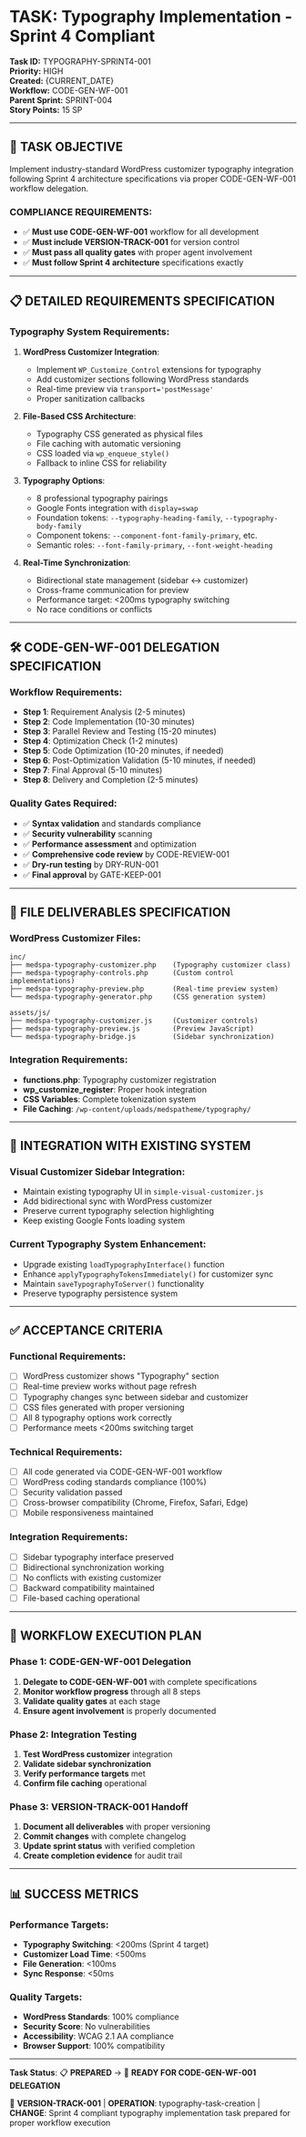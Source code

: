 # TASK: Typography Implementation - Sprint 4 Compliant
**Task ID:** TYPOGRAPHY-SPRINT4-001  
**Priority:** HIGH  
**Created:** {CURRENT_DATE}  
**Workflow:** CODE-GEN-WF-001  
**Parent Sprint:** SPRINT-004  
**Story Points:** 15 SP  

---

## 🎯 **TASK OBJECTIVE**

Implement industry-standard WordPress customizer typography integration following Sprint 4 architecture specifications via proper CODE-GEN-WF-001 workflow delegation.

### **COMPLIANCE REQUIREMENTS**:
- ✅ **Must use CODE-GEN-WF-001** workflow for all development
- ✅ **Must include VERSION-TRACK-001** for version control
- ✅ **Must pass all quality gates** with proper agent involvement
- ✅ **Must follow Sprint 4 architecture** specifications exactly

---

## 📋 **DETAILED REQUIREMENTS SPECIFICATION**

### **Typography System Requirements**:
1. **WordPress Customizer Integration**:
   - Implement `WP_Customize_Control` extensions for typography
   - Add customizer sections following WordPress standards
   - Real-time preview via `transport='postMessage'`
   - Proper sanitization callbacks

2. **File-Based CSS Architecture**:
   - Typography CSS generated as physical files
   - File caching with automatic versioning
   - CSS loaded via `wp_enqueue_style()`
   - Fallback to inline CSS for reliability

3. **Typography Options**:
   - 8 professional typography pairings
   - Google Fonts integration with `display=swap`
   - Foundation tokens: `--typography-heading-family`, `--typography-body-family`
   - Component tokens: `--component-font-family-primary`, etc.
   - Semantic roles: `--font-family-primary`, `--font-weight-heading`

4. **Real-Time Synchronization**:
   - Bidirectional state management (sidebar ↔ customizer)
   - Cross-frame communication for preview
   - Performance target: <200ms typography switching
   - No race conditions or conflicts

---

## 🛠️ **CODE-GEN-WF-001 DELEGATION SPECIFICATION**

### **Workflow Requirements**:
- **Step 1**: Requirement Analysis (2-5 minutes)
- **Step 2**: Code Implementation (10-30 minutes)
- **Step 3**: Parallel Review and Testing (15-20 minutes)
- **Step 4**: Optimization Check (1-2 minutes)
- **Step 5**: Code Optimization (10-20 minutes, if needed)
- **Step 6**: Post-Optimization Validation (5-10 minutes, if needed)
- **Step 7**: Final Approval (5-10 minutes)
- **Step 8**: Delivery and Completion (2-5 minutes)

### **Quality Gates Required**:
- ✅ **Syntax validation** and standards compliance
- ✅ **Security vulnerability** scanning
- ✅ **Performance assessment** and optimization
- ✅ **Comprehensive code review** by CODE-REVIEW-001
- ✅ **Dry-run testing** by DRY-RUN-001
- ✅ **Final approval** by GATE-KEEP-001

---

## 📁 **FILE DELIVERABLES SPECIFICATION**

### **WordPress Customizer Files**:
```
inc/
├── medspa-typography-customizer.php    (Typography customizer class)
├── medspa-typography-controls.php      (Custom control implementations)
├── medspa-typography-preview.php       (Real-time preview system)
└── medspa-typography-generator.php     (CSS generation system)

assets/js/
├── medspa-typography-customizer.js     (Customizer controls)
├── medspa-typography-preview.js        (Preview JavaScript)
└── medspa-typography-bridge.js         (Sidebar synchronization)
```

### **Integration Requirements**:
- **functions.php**: Typography customizer registration
- **wp_customize_register**: Proper hook integration  
- **CSS Variables**: Complete tokenization system
- **File Caching**: `/wp-content/uploads/medspatheme/typography/`

---

## 🔗 **INTEGRATION WITH EXISTING SYSTEM**

### **Visual Customizer Sidebar Integration**:
- Maintain existing typography UI in `simple-visual-customizer.js`
- Add bidirectional sync with WordPress customizer
- Preserve current typography selection highlighting
- Keep existing Google Fonts loading system

### **Current Typography System Enhancement**:
- Upgrade existing `loadTypographyInterface()` function
- Enhance `applyTypographyTokensImmediately()` for customizer sync
- Maintain `saveTypographyToServer()` functionality
- Preserve typography persistence system

---

## ✅ **ACCEPTANCE CRITERIA**

### **Functional Requirements**:
- [ ] WordPress customizer shows "Typography" section
- [ ] Real-time preview works without page refresh
- [ ] Typography changes sync between sidebar and customizer
- [ ] CSS files generated with proper versioning
- [ ] All 8 typography options work correctly
- [ ] Performance meets <200ms switching target

### **Technical Requirements**:
- [ ] All code generated via CODE-GEN-WF-001 workflow
- [ ] WordPress coding standards compliance (100%)
- [ ] Security validation passed
- [ ] Cross-browser compatibility (Chrome, Firefox, Safari, Edge)
- [ ] Mobile responsiveness maintained

### **Integration Requirements**:
- [ ] Sidebar typography interface preserved
- [ ] Bidirectional synchronization working
- [ ] No conflicts with existing customizer
- [ ] Backward compatibility maintained
- [ ] File-based caching operational

---

## 🔄 **WORKFLOW EXECUTION PLAN**

### **Phase 1: CODE-GEN-WF-001 Delegation**
1. **Delegate to CODE-GEN-WF-001** with complete specifications
2. **Monitor workflow progress** through all 8 steps
3. **Validate quality gates** at each stage
4. **Ensure agent involvement** is properly documented

### **Phase 2: Integration Testing**
1. **Test WordPress customizer** integration
2. **Validate sidebar synchronization** 
3. **Verify performance targets** met
4. **Confirm file caching** operational

### **Phase 3: VERSION-TRACK-001 Handoff**
1. **Document all deliverables** with proper versioning
2. **Commit changes** with complete changelog
3. **Update sprint status** with verified completion
4. **Create completion evidence** for audit trail

---

## 📊 **SUCCESS METRICS**

### **Performance Targets**:
- **Typography Switching**: <200ms (Sprint 4 target)
- **Customizer Load Time**: <500ms
- **File Generation**: <100ms
- **Sync Response**: <50ms

### **Quality Targets**:
- **WordPress Standards**: 100% compliance
- **Security Score**: No vulnerabilities
- **Accessibility**: WCAG 2.1 AA compliance
- **Browser Support**: 100% compatibility

---

**Task Status**: 📋 **PREPARED** → 🔄 **READY FOR CODE-GEN-WF-001 DELEGATION**

🔄 **VERSION-TRACK-001** | **OPERATION**: typography-task-creation | **CHANGE**: Sprint 4 compliant typography implementation task prepared for proper workflow execution 
